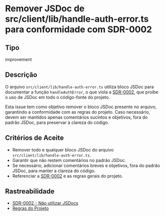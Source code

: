 # Remover JSDoc de src/client/lib/handle-auth-error.ts para conformidade com SDR-0002

## Tipo

improvement

## Descrição

O arquivo `src/client/lib/handle-auth-error.ts` utiliza bloco JSDoc para documentar a função `handleAuthError`, o que viola a [SDR-0002](../../../docs/sdr/SDR-0002-Nao-utilizar-JSDocs.md), que proíbe o uso de JSDoc em todo o código-fonte do projeto.

Esta issue tem como objetivo remover o bloco JSDoc presente no arquivo, garantindo a conformidade com as regras do projeto. Caso necessário, devem ser mantidos apenas comentários sucintos e objetivos, fora do padrão JSDoc, para preservar a clareza do código.

## Critérios de Aceite

- Remover todo e qualquer bloco JSDoc do arquivo `src/client/lib/handle-auth-error.ts`.
- Garantir que não restem comentários no padrão JSDoc.
- Se necessário, adicionar comentários breves e objetivos, fora do padrão JSDoc, para manter a clareza do código.
- Referenciar a [SDR-0002](../../../docs/sdr/SDR-0002-Nao-utilizar-JSDocs.md) e as regras gerais do projeto.

## Rastreabilidade

- [SDR-0002 - Não utilizar JSDocs](../../../docs/sdr/SDR-0002-Nao-utilizar-JSDocs.md)
- [Regras do Projeto](../../../.roo/rules/rules.md)